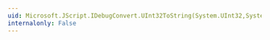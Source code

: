 ```yaml
---
uid: Microsoft.JScript.IDebugConvert.UInt32ToString(System.UInt32,System.Int32)
internalonly: False
---
```

